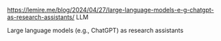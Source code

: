 https://lemire.me/blog/2024/04/27/large-language-models-e-g-chatgpt-as-research-assistants/
LLM 

Large language models (e.g., ChatGPT) as research assistants